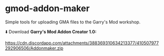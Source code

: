 # gmod-addon-maker

Simple tools for uploading GMA files to the Garry's Mod workshop.

:arrow_down: Download **Garry's Mod Addon Creator 1.0:**

https://cdn.discordapp.com/attachments/388369310634213377/410507977292906506/Addonmaker.zip